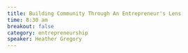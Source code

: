 ```yaml
---
title: Building Community Through An Entrepreneur's Lens
time: 8:30 am
breakout: false
category: entrepreneurship
speaker: Heather Gregory
---
```


